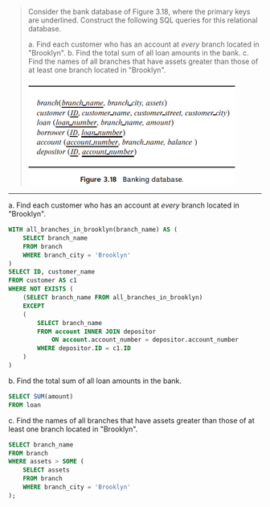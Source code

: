 > Consider the bank database of Figure 3.18, where the primary keys are underlined. Construct the following SQL queries for this relational database.
>
> a. Find each customer who has an account at _every_ branch located in "Brooklyn".
> b. Find the total sum of all loan amounts in the bank.
> c. Find the names of all branches that have assets greater than those of at least one branch located in "Brooklyn".
>
> ![1693580441453](image/3.15/1693580441453.png)

---

a. Find each customer who has an account at _every_ branch located in "Brooklyn".

```sql
WITH all_branches_in_brooklyn(branch_name) AS (
    SELECT branch_name 
    FROM branch
    WHERE branch_city = 'Brooklyn'
)
SELECT ID, customer_name 
FROM customer AS c1
WHERE NOT EXISTS (
    (SELECT branch_name FROM all_branches_in_brooklyn)
    EXCEPT
    (
        SELECT branch_name
        FROM account INNER JOIN depositor 
            ON account.account_number = depositor.account_number
        WHERE depositor.ID = c1.ID
    )
)
```

b. Find the total sum of all loan amounts in the bank.

```sql
SELECT SUM(amount)
FROM loan
```

c. Find the names of all branches that have assets greater than those of at least one branch located in "Brooklyn".

```sql
SELECT branch_name
FROM branch
WHERE assets > SOME (
    SELECT assets
    FROM branch
    WHERE branch_city = 'Brooklyn'
);
```
